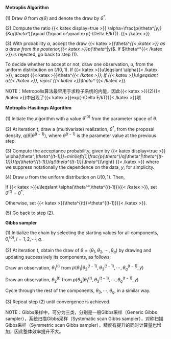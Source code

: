**Metroplis Algorithm**

$(1)$ Draw $\theta$ from $q(\theta)$ and denote the draw by $\theta^*$.

$(2)$ Compute the ratio 
{{< katex display=true >}}
\alpha=\frac{p(\theta^*|y)}{Kq(\theta^*)}\quad (1\quad or\quad exp(-\Delta E/kT)).
{{< /katex >}}

$(3)$ With probability $\alpha$, accept the draw {{< katex >}}\theta^*{{< /katex >}} as a draw from the posterior,{{< katex >}}p(\theta^*|y)$. If $\theta^*{{< /katex >}} is rejected, go back to step $(1)$. 

To decide whether to accept or not, draw one observation, $u$, from the uniform distribution on $U(0,1)$. If {{< katex >}}u\leqslant \alpha{{< /katex >}}, accept {{< katex >}}\theta^*{{< /katex >}}; If {{< katex >}}u\geqslant a{{< /katex >}}, reject {{< katex >}}\theta^*`{{< /katex >}}.

NOTE：Metropolis算法最早用于求粒子系统的内能，因此{{< katex >}}(2){{< /katex >}}中出现了{{< katex >}}exp(-\Delta E/kT){{< /katex >}}项


**Metroplis-Hasitings Algorithm**

$(1)$ Initiate the algorithm with a value $\theta^{(0)}$ from the parameter space of $\theta$.

$(2)$ At iteration $t$, draw a (multivariate) realization, $\theta^*$, from the proposal density, $q(\theta|\theta^{(t-1)})$, where $\theta^{(t-1)}$ is the parameter value at the previous step.

$(3)$ Compute the acceptance probability, given by
{{< katex display=true >}}
\alpha(\theta^*,\theta^{(t-1)})=min\left\{1,\frac{p(\theta^*)/q(\theta^*|\theta^{(t-1)})}{p(\theta^{(t-1)})/q(\theta^{(t-1)}|\theta^*)}\right\}
{{< /katex >}}
where we suppress notationally the dependence on the data, $y$, for simplicity.

$(4)$ Draw $u$ from the uniform distribution on $U(0, 1)$. Then,

If {{< katex >}}u\leqslant \alpha(\theta^*,\theta^{(t-1)}){{< /katex >}}, set $\theta^{(t)}=\theta^*$.

Otherwise, set {{< katex >}}\theta^{(t)}=\theta^{(t-1)}{{< /katex >}}.

$(5)$ Go back to step $(2)$.

**Gibbs sampler**

$(1)$ Initialize the chain by selecting the starting values for all components, $\theta_i^{(0)},i=1,2,\cdots,q$.

$(2)$ At iteration $t$, obtain the draw of $\theta=(\theta_1,\theta_2,\cdots,\theta_q)$ by drawing and updating successively its components, as follows:

Draw an observation, $\theta_1^{(t)}$ from $p(\theta_1|\theta_2^{(t-1)},\theta_3^{(t-1)},\cdots,\theta_q^{(t-1)},y)$

Draw an observation, $\theta_2^{(t)}$ from $p(\theta_2|\theta_1^{(t)},\theta_3^{(t-1)},\cdots,\theta_q^{(t-1)},y)$

Cycle through the rest of the components, $\theta_3,\cdots,\theta_q$, in a similar way.

$(3)$ Repeat step $(2)$ until convergence is achieved.

NOTE：Gibbs采样中，可分为三类，分别是一般Gibbs采样（Generic Gibbs sampler），系统扫描Gibbs采样（Systematic scan Gibbs sampler），对称扫描Gibbs采样（Symmetric scan Gibbs sampler），精度有提升的同时计算量也增加，因此整体效率提升不大。
